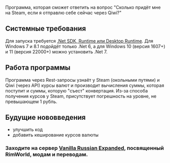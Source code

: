 Программа, которая сможет ответить на вопрос "Сколько придёт мне на Steam, если я отправлю себе сейчас через Qiwi?"

## Системные требования
Для запуска требуется [.Net SDK, Runtime или Desktop Runtime](https://dotnet.microsoft.com/en-us/download).
Для Windows 7 и 8.1 подойдёт только .Net 6, а для Windows 10 (версия 1607+) и 11 (версия 22000+) можно установить .Net 7.

## Работа программы
Программа через Rest-запросы узнаёт у Steam (окольными путями) и Qiwi (через API) курсы валют и производит вычисления суммы, которая поступит и суммы, которую "съест" конвертация. Из-за способа получения курсов у Steam, присутствует погрешность на уровне, не превышающем 1 рубль.

## Будущие нововведения
+ улучшить код
+ добавить кеширование курсов валюты

### Заходите на сервер [Vanilla Russian Expanded](https://discord.gg/GB2e2VhgVE), посвященный RimWorld, модам и переводам.
